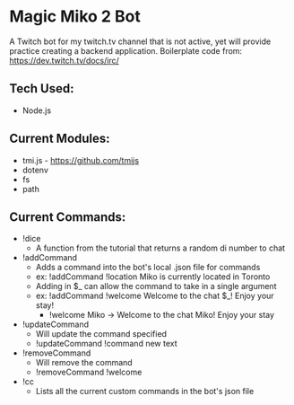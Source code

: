 # Magic Miko 2 Bot
A Twitch bot for my twitch.tv channel that is not active, yet will provide practice creating a backend application.
Boilerplate code from: https://dev.twitch.tv/docs/irc/

## Tech Used:
- Node.js

## Current Modules:
- tmi.js - https://github.com/tmijs
- dotenv
- fs
- path

## Current Commands:
- !dice
  - A function from the tutorial that returns a random di number to chat
- !addCommand
  - Adds a command into the bot's local .json file for commands
  - ex: !addCommand !location Miko is currently located in Toronto
  - Adding in $_ can allow the command to take in a single argument
  - ex: !addCommand !welcome Welcome to the chat $_! Enjoy your stay!
    - !welcome Miko -> Welcome to the chat Miko! Enjoy your stay
- !updateCommand
  - Will update the command specified
  - !updateCommand !command new text
- !removeCommand
  - Will remove the command
  - !removeCommand !welcome
- !cc
  - Lists all the current custom commands in the bot's json file